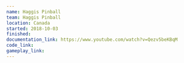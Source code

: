 ```yaml
---
name: Haggis Pinball
team: Haggis Pinball
location: Canada
started: 2018-10-03
finished:
documentation_link: https://www.youtube.com/watch?v=Qezv5beKBqM
code_link:
gameplay_link:
---
```

